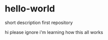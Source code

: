 # hello-world
short description first repository


hi please ignore i'm learning how this all works
